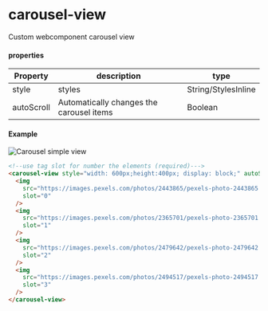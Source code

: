 # carousel-view

Custom webcomponent carousel view

#### properties

| Property   | description                              | type                |
| ---------- | ---------------------------------------- | ------------------- |
| style      | styles                                   | String/StylesInline |
| autoScroll | Automatically changes the carousel items | Boolean             |

#### Example
![Carousel simple view](https://bucket.obsidiansoft.io/obsidiansoft/Anotaci%C3%B3n%202019-06-20%20180817.png)
```html
<!--use tag slot for number the elements (required)--->
<carousel-view style="width: 600px;height:400px; display: block;" autoScroll>
  <img
    src="https://images.pexels.com/photos/2443865/pexels-photo-2443865.jpeg?auto=compress&cs=tinysrgb&dpr=2&h=650&w=940"
    slot="0"
  />
  <img
    src="https://images.pexels.com/photos/2365701/pexels-photo-2365701.jpeg?auto=compress&cs=tinysrgb&dpr=1&w=500"
    slot="1"
  />
  <img
    src="https://images.pexels.com/photos/2479642/pexels-photo-2479642.jpeg?auto=compress&cs=tinysrgb&dpr=2&h=650&w=940"
    slot="2"
  />
  <img
    src="https://images.pexels.com/photos/2494517/pexels-photo-2494517.jpeg?auto=compress&cs=tinysrgb&dpr=2&h=650&w=940"
    slot="3"
  />
</carousel-view>
```
